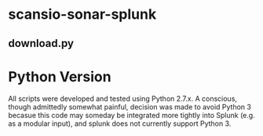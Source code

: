 # scansio-sonar-splunk

## download.py


# Python Version
All scripts were developed and tested using Python 2.7.x. A conscious, though admittedly somewhat painful, decision was made to avoid Python 3 becasue this code may someday be integrated more tightly into Splunk (e.g. as a modular input), and splunk does not currently support Python 3. 
